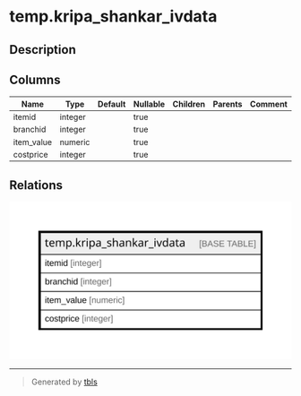 # temp.kripa_shankar_ivdata

## Description

## Columns

| Name | Type | Default | Nullable | Children | Parents | Comment |
| ---- | ---- | ------- | -------- | -------- | ------- | ------- |
| itemid | integer |  | true |  |  |  |
| branchid | integer |  | true |  |  |  |
| item_value | numeric |  | true |  |  |  |
| costprice | integer |  | true |  |  |  |

## Relations

![er](temp.kripa_shankar_ivdata.svg)

---

> Generated by [tbls](https://github.com/k1LoW/tbls)
